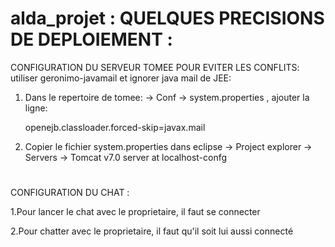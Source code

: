 # alda_projet : QUELQUES PRECISIONS DE DEPLOIEMENT :


CONFIGURATION DU SERVEUR TOMEE POUR EVITER LES CONFLITS:
utiliser geronimo-javamail et ignorer java mail de JEE:

1. Dans le repertoire de tomee: -> Conf -> system.properties , 
   ajouter la ligne:

     openejb.classloader.forced-skip=javax.mail

2. Copier le fichier system.properties dans 
   eclipse -> Project explorer -> Servers -> Tomcat v7.0 server at localhost-confg

#

CONFIGURATION DU CHAT :
 
  1.Pour lancer le chat avec le proprietaire, il faut se connecter
  
  2.Pour chatter avec le proprietaire, il faut qu'il soit lui aussi connecté
  

  
